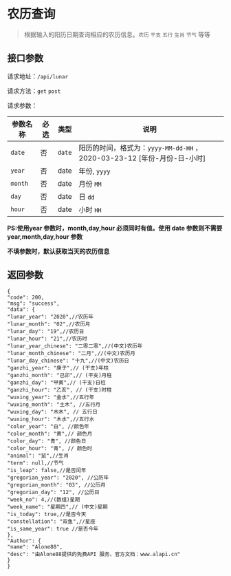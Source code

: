 # 农历查询

> 根据输入的阳历日期查询相应的农历信息。`农历` `干支` `五行` `生肖` `节气` 等等



## 接口参数

请求地址：`/api/lunar`

请求方法：`get` `post`

请求参数：

| 参数名称 | 必选 | 类型   | 说明                                                         |
| -------- | ---- | ------ | ------------------------------------------------------------ |
| `date`   | 否   | `date` | 阳历的时间，格式为：`yyyy-MM-dd-HH` ，2020-03-23-12 [年份-月份-日-小时] |
| `year`   | 否   | date   | 年份, `yyyy`                                                 |
| `month`  | 否   | date   | 月份 `MM`                                                    |
| `day`    | 否   | date   | 日 `dd`                                                      |
| `hour`   | 否   | date   | 小时 `HH`                                                    |

**PS:使用year 参数时，month,day,hour 必须同时有值。使用 date 参数则不需要 year,month,day,hour 参数**

**不填参数时，默认获取当天的农历信息**

## 返回参数

```json5
{
"code": 200,
"msg": "success",
"data": {
"lunar_year": "2020",//农历年
"lunar_month": "02",//农历月
"lunar_day": "19",//农历日
"lunar_hour": "21",//农历时
"lunar_year_chinese": "二零二零",//(中文)农历年
"lunar_month_chinese": "二月",//(中文)农历月
"lunar_day_chinese": "十九",//(中文)农历日
"ganzhi_year": "庚子",// (干支)年柱
"ganzhi_month": "己卯",// (干支)月柱
"ganzhi_day": "甲寅",// (干支)日柱
"ganzhi_hour": "乙亥", // (干支)时柱
"wuxing_year": "金水",//五行年
"wuxing_month": "土木", //五行月
"wuxing_day": "木木", // 五行日
"wuxing_hour": "木水",//五行水
"color_year": "白", //颜色年
"color_month": "黄",// 颜色月
"color_day": "青", //颜色日
"color_hour": "青", // 颜色时
"animal": "鼠",//生肖 
"term": null,//节气
"is_leap": false,//是否闰年
"gregorian_year": "2020", //公历年
"gregorian_month": "03", //公历月
"gregorian_day": "12", //公历日
"week_no": 4,//(数组)星期
"week_name": "星期四",// (中文)星期
"is_today": true,//是否今天
"constellation": "双鱼",//星座
"is_same_year": true //是否今年
},
"Author": {
"name": "Alone88",
"desc": "由Alone88提供的免费API 服务，官方文档：www.alapi.cn"
}
}
```

